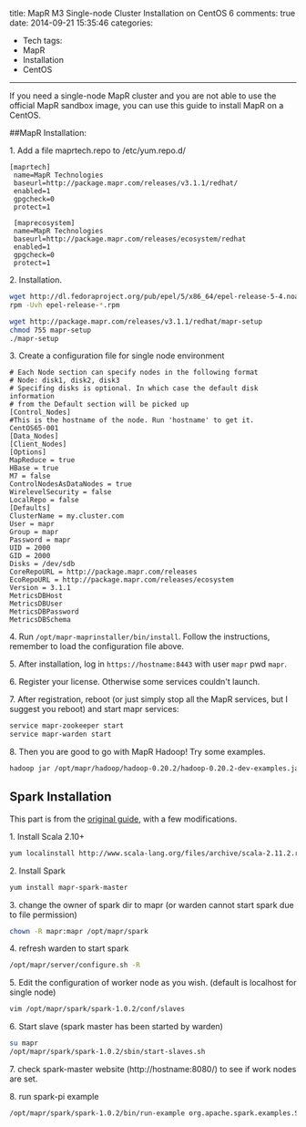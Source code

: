 title: MapR M3 Single-node Cluster Installation on CentOS 6
comments: true
date: 2014-09-21 15:35:46
categories:
- Tech
tags:
- MapR
- Installation
- CentOS
---
If you need a single-node MapR cluster and you are not able to use the official MapR sandbox image, you can use this guide to install MapR on a CentOS.

<!-- more -->
##MapR Installation:

1\. Add a file maprtech.repo to /etc/yum.repo.d/
```
[maprtech]
 name=MapR Technologies
 baseurl=http://package.mapr.com/releases/v3.1.1/redhat/
 enabled=1
 gpgcheck=0
 protect=1
 
 [maprecosystem]
 name=MapR Technologies
 baseurl=http://package.mapr.com/releases/ecosystem/redhat
 enabled=1
 gpgcheck=0
 protect=1
```

2\. Installation.
``` bash
wget http://dl.fedoraproject.org/pub/epel/5/x86_64/epel-release-5-4.noarch.rpm
rpm -Uvh epel-release-*.rpm

wget http://package.mapr.com/releases/v3.1.1/redhat/mapr-setup
chmod 755 mapr-setup
./mapr-setup
```
3\. Create a configuration file for single node environment
```
# Each Node section can specify nodes in the following format
# Node: disk1, disk2, disk3
# Specifing disks is optional. In which case the default disk information
# from the Default section will be picked up
[Control_Nodes]
#This is the hostname of the node. Run 'hostname' to get it.
CentOS65-001
[Data_Nodes]
[Client_Nodes]
[Options]
MapReduce = true
HBase = true
M7 = false
ControlNodesAsDataNodes = true
WirelevelSecurity = false
LocalRepo = false
[Defaults]
ClusterName = my.cluster.com
User = mapr
Group = mapr
Password = mapr
UID = 2000
GID = 2000
Disks = /dev/sdb
CoreRepoURL = http://package.mapr.com/releases
EcoRepoURL = http://package.mapr.com/releases/ecosystem
Version = 3.1.1
MetricsDBHost
MetricsDBUser
MetricsDBPassword
MetricsDBSchema
```

4\. Run `/opt/mapr-maprinstaller/bin/install`. 
Follow the instructions, remember to load the configuration file above.

5\. After installation, log in `https://hostname:8443` with user `mapr` pwd `mapr`.

6\. Register your license. Otherwise some services couldn't launch.

7\. After registration, reboot (or just simply stop all the MapR services, but I suggest you reboot) and start mapr services:

``` bash
service mapr-zookeeper start
service mapr-warden start
```

8\. Then you are good to go with MapR Hadoop! Try some examples.
``` bash
hadoop jar /opt/mapr/hadoop/hadoop-0.20.2/hadoop-0.20.2-dev-examples.jar pi 2 50
```

## Spark Installation
This part is from the [original guide](http://doc.mapr.com/display/MapR/Spark+and+Shark), with a few modifications.

1\. Install Scala 2.10+
``` bash
yum localinstall http://www.scala-lang.org/files/archive/scala-2.11.2.rpm
```

2\. Install Spark
``` bash
yum install mapr-spark-master
```

3\. change the owner of spark dir to mapr (or warden cannot start spark due to file permission)
``` bash
chown -R mapr:mapr /opt/mapr/spark
```

4\. refresh warden to start spark
``` bash
/opt/mapr/server/configure.sh -R
```

5\. Edit the configuration of worker node as you wish. (default is localhost for single node)
``` bash
vim /opt/mapr/spark/spark-1.0.2/conf/slaves
```

6\. Start slave (spark master has been started by warden)
``` bash
su mapr
/opt/mapr/spark/spark-1.0.2/sbin/start-slaves.sh
```

7\. check spark-master website (http://hostname:8080/) to see if work nodes are set.

8\. run spark-pi example
``` bash
/opt/mapr/spark/spark-1.0.2/bin/run-example org.apache.spark.examples.SparkPi 10
```
